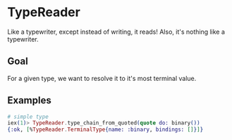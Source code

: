 # TypeReader

Like a typewriter, except instead of writing, it reads! Also, it's nothing like a typewriter.

## Goal

For a given type, we want to resolve it to it's most terminal value.

## Examples

```elixir
# simple type
iex(1)> TypeReader.type_chain_from_quoted(quote do: binary())
{:ok, [%TypeReader.TerminalType{name: :binary, bindings: []}]}
```
